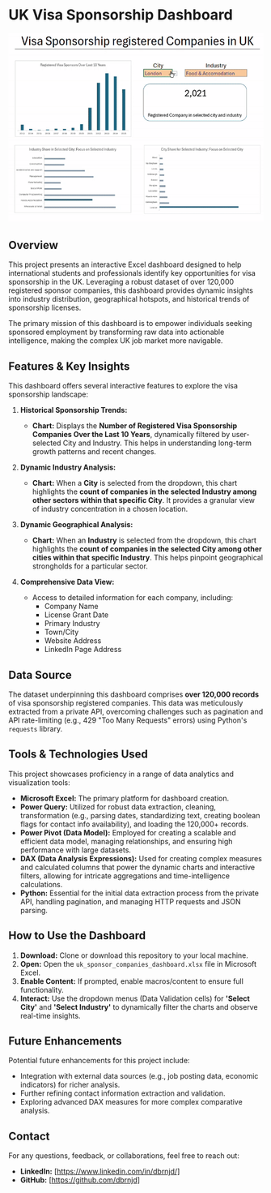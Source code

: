# UK Visa Sponsorship Dashboard

![Dashboard Interactive Demo](assets/demo.gif)

## Overview

This project presents an interactive Excel dashboard designed to help international students and professionals identify key opportunities for visa sponsorship in the UK. Leveraging a robust dataset of over 120,000 registered sponsor companies, this dashboard provides dynamic insights into industry distribution, geographical hotspots, and historical trends of sponsorship licenses.

The primary mission of this dashboard is to empower individuals seeking sponsored employment by transforming raw data into actionable intelligence, making the complex UK job market more navigable.

## Features & Key Insights

This dashboard offers several interactive features to explore the visa sponsorship landscape:

1.  **Historical Sponsorship Trends:**
    * **Chart:** Displays the **Number of Registered Visa Sponsorship Companies Over the Last 10 Years**, dynamically filtered by user-selected City and Industry. This helps in understanding long-term growth patterns and recent changes.

2.  **Dynamic Industry Analysis:**
    * **Chart:** When a **City** is selected from the dropdown, this chart highlights the **count of companies in the selected Industry among other sectors within that specific City**. It provides a granular view of industry concentration in a chosen location.

3.  **Dynamic Geographical Analysis:**
    * **Chart:** When an **Industry** is selected from the dropdown, this chart highlights the **count of companies in the selected City among other cities within that specific Industry**. This helps pinpoint geographical strongholds for a particular sector.

4.  **Comprehensive Data View:**
    * Access to detailed information for each company, including:
        * Company Name
        * License Grant Date
        * Primary Industry
        * Town/City
        * Website Address
        * LinkedIn Page Address

## Data Source

The dataset underpinning this dashboard comprises **over 120,000 records** of visa sponsorship registered companies. This data was meticulously extracted from a private API, overcoming challenges such as pagination and API rate-limiting (e.g., 429 "Too Many Requests" errors) using Python's `requests` library.

## Tools & Technologies Used

This project showcases proficiency in a range of data analytics and visualization tools:

* **Microsoft Excel:** The primary platform for dashboard creation.
* **Power Query:** Utilized for robust data extraction, cleaning, transformation (e.g., parsing dates, standardizing text, creating boolean flags for contact info availability), and loading the 120,000+ records.
* **Power Pivot (Data Model):** Employed for creating a scalable and efficient data model, managing relationships, and ensuring high performance with large datasets.
* **DAX (Data Analysis Expressions):** Used for creating complex measures and calculated columns that power the dynamic charts and interactive filters, allowing for intricate aggregations and time-intelligence calculations.
* **Python:** Essential for the initial data extraction process from the private API, handling pagination, and managing HTTP requests and JSON parsing.

## How to Use the Dashboard

1.  **Download:** Clone or download this repository to your local machine.
2.  **Open:** Open the `uk_sponsor_companies_dashboard.xlsx` file in Microsoft Excel.
3.  **Enable Content:** If prompted, enable macros/content to ensure full functionality.
4.  **Interact:** Use the dropdown menus (Data Validation cells) for **'Select City'** and **'Select Industry'** to dynamically filter the charts and observe real-time insights.

## Future Enhancements

Potential future enhancements for this project include:

* Integration with external data sources (e.g., job posting data, economic indicators) for richer analysis.
* Further refining contact information extraction and validation.
* Exploring advanced DAX measures for more complex comparative analysis.

## Contact

For any questions, feedback, or collaborations, feel free to reach out:

* **LinkedIn:** [https://www.linkedin.com/in/dbrnjd/]
* **GitHub:** [https://github.com/dbrnjd]


